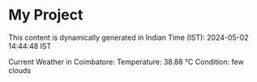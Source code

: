 # My Project

This content is dynamically generated in Indian Time (IST): 2024-05-02 14:44:48 IST


Current Weather in Coimbatore:
Temperature: 38.88 °C
Condition: few clouds
